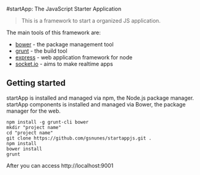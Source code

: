 #startApp: The JavaScript Starter Application

> This is a framework to start a organized JS application.

The main tools of this framework are:

* [bower](http://twitter.github.com/bower) - the package management tool
* [grunt](http://gruntjs.com) - the build tool
* [express](http://expressjs.com) - web application framework for node
* [socket.io](http://socket.io) - aims to make realtime apps

## Getting started
startApp is installed and managed via npm, the Node.js package manager.
startApp components is installed and managed via Bower, the package manager for the web.


```shell
npm install -g grunt-cli bower
mkdir "project name"
cd "project name"
git clone https://github.com/gsnunes/startappjs.git .
npm install
bower install
grunt
```

After you can access http://localhost:9001